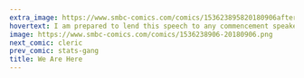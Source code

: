 ```yaml
---
extra_image: https://www.smbc-comics.com/comics/153623895820180906after.png
hovertext: I am prepared to lend this speech to any commencement speaker free of charge.
image: https://www.smbc-comics.com/comics/1536238906-20180906.png
next_comic: cleric
prev_comic: stats-gang
title: We Are Here
---
```


